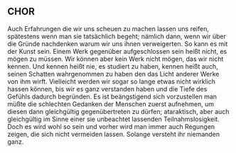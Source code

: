 ## CHOR
Auch Erfahrungen die wir uns scheuen zu machen lassen uns reifen, spätestens wenn man sie tatsächlich begeht; nämlich dann, wenn wir über die Gründe nachdenken warum wir uns ihnen verweigerten. So kann es mit der Kunst sein. Einem Werk gegenüber aufgeschlossen sein heißt nicht, es mögen zu müssen. Wir können aber kein Werk nicht mögen, das wir nicht kennen. Und kennen heißt nie, es studiert zu haben, kennen heißt auch, seinen Schatten wahrgenommen zu haben den das Licht anderer Werke von ihm wirft. Vielleicht werden wir sogar so lange etwas nicht wirklich hassen können, bis wir es ganz verstanden haben und die Tiefe des Gefühls dadurch begründen. Es ist beängstigend sich vorzustellen man müßte die schlechten Gedanken der Menschen zuerst aufnehmen, um diesen dann gleichgültig gegenübertreten zu dürfen; ataraktisch, aber auch gleichgültig im Sinne einer sie unbeachtet lassenden Teilnahmslosigkeit. Doch es wird wohl so sein und vorher wird man immer auch Regungen zeigen, die sich nicht vermeiden lassen. Solange versteht ihr niemanden ganz.   
